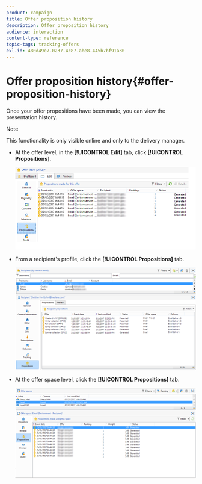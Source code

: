 ```yaml
---
product: campaign
title: Offer proposition history
description: Offer proposition history
audience: interaction
content-type: reference
topic-tags: tracking-offers
exl-id: 480d49e7-0237-4c87-abe8-445b7bf91a30
---
```

# Offer proposition history{#offer-proposition-history}

Once your offer propositions have been made, you can view the presentation history.

>[!NOTE]
>
>This functionality is only visible online and only to the delivery manager.

* At the offer level, in the **[!UICONTROL Edit]** tab, click **[!UICONTROL Propositions]**.

  ![](assets/offer_followup_006.png)

* From a recipient's profile, click the **[!UICONTROL Propositions]** tab.

  ![](assets/offer_followup_002.png)

* At the offer space level, click the **[!UICONTROL Propositions]** tab.

  ![](assets/offer_space_prop_001_b.png)
